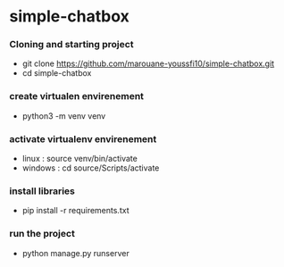 # simple-chatbox

### Cloning and starting project
- git clone https://github.com/marouane-youssfi10/simple-chatbox.git
- cd simple-chatbox

### create virtualen envirenement
- python3 -m venv venv

### activate virtualenv envirenement

- linux : source venv/bin/activate
- windows : cd source/Scripts/activate

### install libraries
- pip install -r requirements.txt

### run the project
- python manage.py runserver
